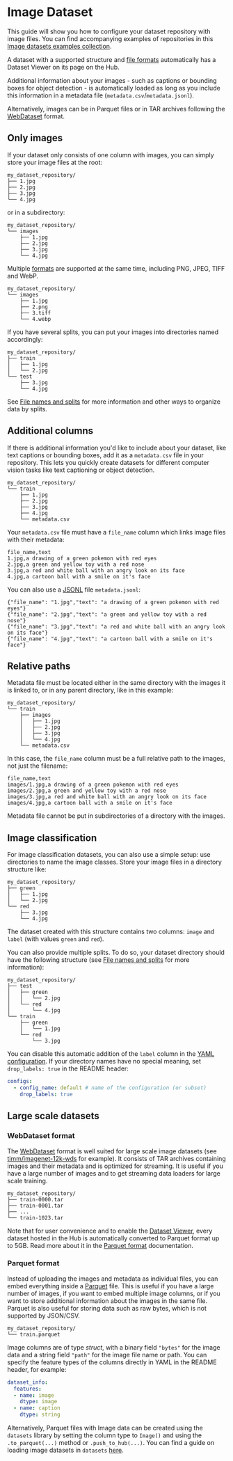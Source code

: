 # Image Dataset

This guide will show you how to configure your dataset repository with image files. You can find accompanying examples of repositories in this [Image datasets examples collection](https://huggingface.co/collections/datasets-examples/image-dataset-6568e7cf28639db76eb92d65).

A dataset with a supported structure and [file formats](./datasets-adding#file-formats) automatically has a Dataset Viewer on its page on the Hub.

Additional information about your images - such as captions or bounding boxes for object detection - is automatically loaded as long as you include this information in a metadata file (`metadata.csv`/`metadata.jsonl`).

Alternatively, images can be in Parquet files or in TAR archives following the [WebDataset](https://github.com/webdataset/webdataset) format.


## Only images

If your dataset only consists of one column with images, you can simply store your image files at the root:

```
my_dataset_repository/
├── 1.jpg
├── 2.jpg
├── 3.jpg
└── 4.jpg
```

or in a subdirectory:

```
my_dataset_repository/
└── images
    ├── 1.jpg
    ├── 2.jpg
    ├── 3.jpg
    └── 4.jpg
```

Multiple [formats](./datasets-adding#file-formats) are supported at the same time, including PNG, JPEG, TIFF and WebP.

```
my_dataset_repository/
└── images
    ├── 1.jpg
    ├── 2.png
    ├── 3.tiff
    └── 4.webp
```

If you have several splits, you can put your images into directories named accordingly: 

```
my_dataset_repository/
├── train
│   ├── 1.jpg
│   └── 2.jpg
└── test
    ├── 3.jpg
    └── 4.jpg
```

See [File names and splits](./datasets-file-names-and-splits) for more information and other ways to organize data by splits.

## Additional columns

If there is additional information you'd like to include about your dataset, like text captions or bounding boxes, add it as a `metadata.csv` file in your repository. This lets you quickly create datasets for different computer vision tasks like text captioning or object detection.

```
my_dataset_repository/
└── train
    ├── 1.jpg
    ├── 2.jpg
    ├── 3.jpg
    ├── 4.jpg
    └── metadata.csv
```

Your `metadata.csv` file must have a `file_name` column which links image files with their metadata:

```csv
file_name,text
1.jpg,a drawing of a green pokemon with red eyes
2.jpg,a green and yellow toy with a red nose
3.jpg,a red and white ball with an angry look on its face
4.jpg,a cartoon ball with a smile on it's face
```

You can also use a [JSONL](https://jsonlines.org/) file `metadata.jsonl`:

```jsonl
{"file_name": "1.jpg","text": "a drawing of a green pokemon with red eyes"}
{"file_name": "2.jpg","text": "a green and yellow toy with a red nose"}
{"file_name": "3.jpg","text": "a red and white ball with an angry look on its face"}
{"file_name": "4.jpg","text": "a cartoon ball with a smile on it's face"}
```

## Relative paths

Metadata file must be located either in the same directory with the images it is linked to, or in any parent directory, like in this example: 

```
my_dataset_repository/
└── train
    ├── images
    │   ├── 1.jpg
    │   ├── 2.jpg
    │   ├── 3.jpg
    │   └── 4.jpg
    └── metadata.csv
```

In this case, the `file_name` column must be a full relative path to the images, not just the filename:

```csv
file_name,text
images/1.jpg,a drawing of a green pokemon with red eyes
images/2.jpg,a green and yellow toy with a red nose
images/3.jpg,a red and white ball with an angry look on its face
images/4.jpg,a cartoon ball with a smile on it's face
```

Metadata file cannot be put in subdirectories of a directory with the images.

## Image classification

For image classification datasets, you can also use a simple setup: use directories to name the image classes. Store your image files in a directory structure like:

```
my_dataset_repository/
├── green
│   ├── 1.jpg
│   └── 2.jpg
└── red
    ├── 3.jpg
    └── 4.jpg
```

The dataset created with this structure contains two columns: `image` and `label` (with values `green` and `red`).

You can also provide multiple splits. To do so, your dataset directory should have the following structure (see [File names and splits](./datasets-file-names-and-splits) for more information):

```
my_dataset_repository/
├── test
│   ├── green
│   │   └── 2.jpg
│   └── red
│       └── 4.jpg
└── train
    ├── green
    │   └── 1.jpg
    └── red
        └── 3.jpg
```

You can disable this automatic addition of the `label` column in the [YAML configuration](./datasets-manual-configuration). If your directory names have no special meaning, set `drop_labels: true` in the README header:

```yaml
configs:
  - config_name: default # name of the configuration (or subset)
    drop_labels: true
```

## Large scale datasets

### WebDataset format

The [WebDataset](https://github.com/webdataset/webdataset) format is well suited for large scale image datasets (see [timm/imagenet-12k-wds](https://huggingface.co/datasets/timm/imagenet-12k-wds) for example). It consists of TAR archives containing images and their metadata and is optimized for streaming. It is useful if you have a large number of images and to get streaming data loaders for large scale training.

```
my_dataset_repository/
├── train-0000.tar
├── train-0001.tar
├── ...
└── train-1023.tar
```

Note that for user convenience and to enable the [Dataset Viewer](./datasets-viewer), every dataset hosted in the Hub is automatically converted to Parquet format up to 5GB. Read more about it in the [Parquet format](./datasets-viewer#access-the-parquet-files) documentation.

### Parquet format

Instead of uploading the images and metadata as individual files, you can embed everything inside a [Parquet](https://parquet.apache.org/) file. This is useful if you have a large number of images, if you want to embed multiple image columns, or if you want to store additional information about the images in the same file. Parquet is also useful for storing data such as raw bytes, which is not supported by JSON/CSV.

```
my_dataset_repository/
└── train.parquet
```

Image columns are of type _struct_, with a binary field `"bytes"` for the image data and a string field `"path"` for the image file name or path.
You can specify the feature types of the columns directly in YAML in the README header, for example:

```yaml
dataset_info:
  features:
  - name: image
    dtype: image
  - name: caption
    dtype: string
```

Alternatively, Parquet files with Image data can be created using the `datasets` library by setting the column type to `Image()` and using the `.to_parquet(...)` method or `.push_to_hub(...)`. You can find a guide on loading image datasets in `datasets` [here](../datasets/image_load).
